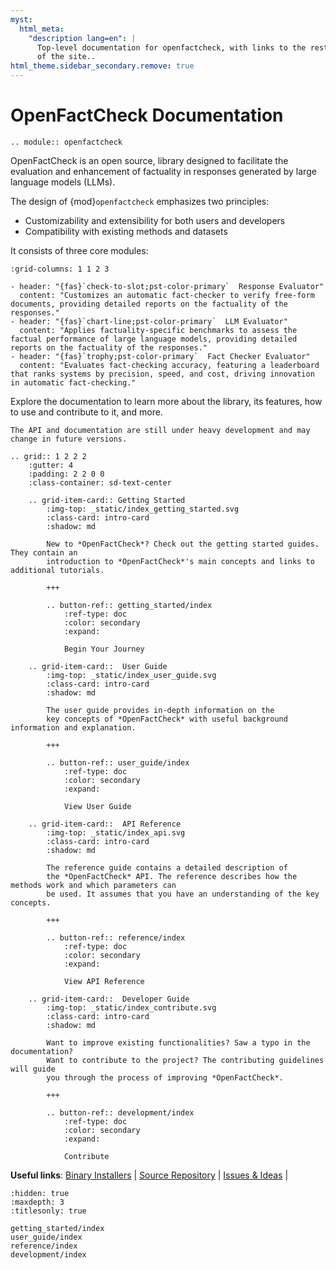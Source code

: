 ```yaml
---
myst:
  html_meta:
    "description lang=en": |
      Top-level documentation for openfactcheck, with links to the rest
      of the site..
html_theme.sidebar_secondary.remove: true
---
```


# OpenFactCheck Documentation

```{eval-rst}
.. module:: openfactcheck
```

OpenFactCheck is an open source, library designed to facilitate the evaluation and enhancement of factuality in responses generated by large language models (LLMs).

The design of {mod}`openfactcheck` emphasizes two principles:

- Customizability and extensibility for both users and developers
- Compatibility with existing methods and datasets

It consists of three core modules:

```{gallery-grid}
:grid-columns: 1 1 2 3

- header: "{fas}`check-to-slot;pst-color-primary`  Response Evaluator"
  content: "Customizes an automatic fact-checker to verify free-form documents, providing detailed reports on the factuality of the responses."
- header: "{fas}`chart-line;pst-color-primary`  LLM Evaluator"
  content: "Applies factuality-specific benchmarks to assess the factual performance of large language models, providing detailed reports on the factuality of the responses."
- header: "{fas}`trophy;pst-color-primary`  Fact Checker Evaluator"
  content: "Evaluates fact-checking accuracy, featuring a leaderboard that ranks systems by precision, speed, and cost, driving innovation in automatic fact-checking."
```

Explore the documentation to learn more about the library, its features, how to use and contribute to it, and more.

```{warning}
The API and documentation are still under heavy development and may change in future versions.
```

```{eval-rst}
.. grid:: 1 2 2 2
    :gutter: 4
    :padding: 2 2 0 0
    :class-container: sd-text-center

    .. grid-item-card:: Getting Started
        :img-top: _static/index_getting_started.svg
        :class-card: intro-card
        :shadow: md

        New to *OpenFactCheck*? Check out the getting started guides. They contain an
        introduction to *OpenFactCheck*'s main concepts and links to additional tutorials.

        +++
        
        .. button-ref:: getting_started/index
            :ref-type: doc
            :color: secondary
            :expand:

            Begin Your Journey

    .. grid-item-card::  User Guide
        :img-top: _static/index_user_guide.svg
        :class-card: intro-card
        :shadow: md

        The user guide provides in-depth information on the
        key concepts of *OpenFactCheck* with useful background information and explanation.

        +++

        .. button-ref:: user_guide/index
            :ref-type: doc
            :color: secondary
            :expand:

            View User Guide

    .. grid-item-card::  API Reference
        :img-top: _static/index_api.svg
        :class-card: intro-card
        :shadow: md

        The reference guide contains a detailed description of
        the *OpenFactCheck* API. The reference describes how the methods work and which parameters can
        be used. It assumes that you have an understanding of the key concepts.

        +++

        .. button-ref:: reference/index
            :ref-type: doc
            :color: secondary
            :expand:

            View API Reference

    .. grid-item-card::  Developer Guide
        :img-top: _static/index_contribute.svg
        :class-card: intro-card
        :shadow: md

        Want to improve existing functionalities? Saw a typo in the documentation?
        Want to contribute to the project? The contributing guidelines will guide
        you through the process of improving *OpenFactCheck*.

        +++

        .. button-ref:: development/index
            :ref-type: doc
            :color: secondary
            :expand:

            Contribute
```

**Useful links**:
[Binary Installers](https://pypi.org/project/openfactcheck) |
[Source Repository](https://github.com/hasaniqbal777/openfactcheck) |
[Issues & Ideas](https://github.com/hasaniqbal777/openfactcheck/issues) |

```{toctree}
:hidden: true
:maxdepth: 3
:titlesonly: true

getting_started/index
user_guide/index
reference/index
development/index
```

